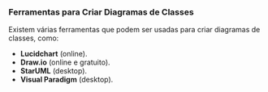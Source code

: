 ### Ferramentas para Criar Diagramas de Classes

Existem várias ferramentas que podem ser usadas para criar diagramas de classes, como:
- **Lucidchart** (online).
- **Draw.io** (online e gratuito).
- **StarUML** (desktop).
- **Visual Paradigm** (desktop).

